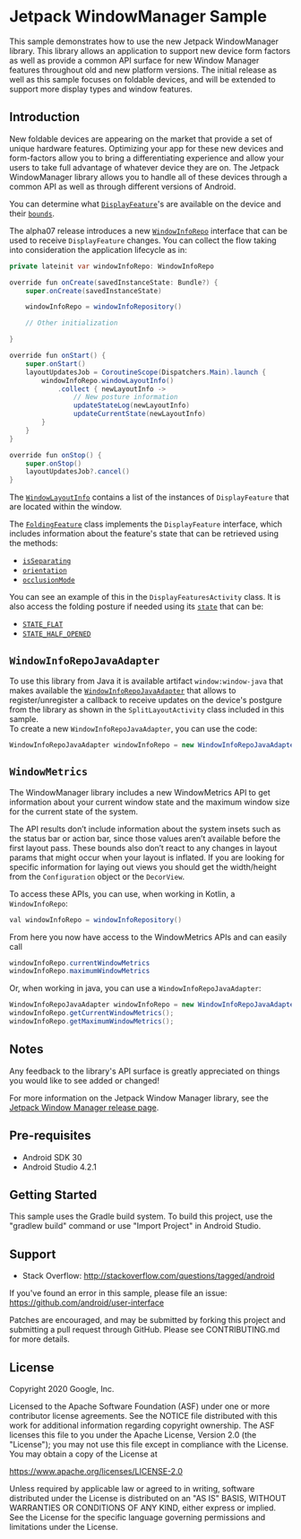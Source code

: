 
Jetpack WindowManager Sample
===================================

This sample demonstrates how to use the new Jetpack WindowManager library.
This library allows an application to support new device form factors as well as
provide a common API surface for new Window Manager features throughout old and
new platform versions. The initial release as well as this sample focuses on
foldable devices, and will be extended to support more display types and window
features.

Introduction
------------

New foldable devices are appearing on the market that provide a set of unique
hardware features. Optimizing your app for these new devices and form-factors
allow you to bring a differentiating experience and allow your users to take
full advantage of whatever device they are on. The Jetpack WindowManager
library allows you to handle all of these devices through a common API as well
as through different versions of Android.

You can determine what [`DisplayFeature`][0]'s are available on the device
and their
[`bounds`][1].

The alpha07 release introduces a new [`WindowInfoRepo`][2] interface that can
be used to receive `DisplayFeature` changes. You can collect the flow taking
into consideration the application lifecycle as in:
``` java
private lateinit var windowInfoRepo: WindowInfoRepo

override fun onCreate(savedInstanceState: Bundle?) {
    super.onCreate(savedInstanceState)

    windowInfoRepo = windowInfoRepository()

    // Other initialization

}

override fun onStart() {
    super.onStart()
    layoutUpdatesJob = CoroutineScope(Dispatchers.Main).launch {
        windowInfoRepo.windowLayoutInfo()
            .collect { newLayoutInfo ->
                // New posture information
                updateStateLog(newLayoutInfo)
                updateCurrentState(newLayoutInfo)
        }
    }
}

override fun onStop() {
    super.onStop()
    layoutUpdatesJob?.cancel()
}
```

The [`WindowLayoutInfo`][3] contains a list of the instances of
`DisplayFeature` that are located within the window.

The [`FoldingFeature`][4] class implements the `DisplayFeature` interface,
which includes information about the feature's state that can be retrieved
using the methods:

  * [`isSeparating`][20]
  * [`orientation`][21]
  * [`occlusionMode`][22]

You can see an example of this in the `DisplayFeaturesActivity` class.
It is also access the folding posture if needed using its [`state`][23] that
can be:

  * [`STATE_FLAT`][24]
  * [`STATE_HALF_OPENED`][25]


[0]: https://developer.android.com/reference/androidx/window/DisplayFeature
[1]: https://developer.android.com/reference/androidx/window/DisplayFeature#bounds()
[2]: https://developer.android.com/reference/androidx/window/WindowInfoRepo
[3]: https://developer.android.com/reference/androidx/window/WindowLayoutInfo
[4]: https://developer.android.com/reference/androidx/window/FoldingFeature

[20]: [https://developer.android.com/reference/androidx/window/FoldingFeature#isSeparating()]
[21]: https://developer.android.com/reference/androidx/window/FoldingFeature#orientation()
[22]: https://developer.android.com/reference/androidx/window/FoldingFeature#occlusionMode()
[23]: https://developer.android.com/reference/androidx/window/FoldingFeature#state()
[24]: https://developer.android.com/reference/androidx/window/FoldingFeature.Companion#STATE_FLAT()
[25]: https://developer.android.com/reference/androidx/window/FoldingFeature.Companion#STATE_HALF_OPENED()

`WindowInfoRepoJavaAdapter`
---------------------------

To use this library from Java it is available artifact `window:window-java`
that makes available the [`WindowInfoRepoJavaAdapter`][30] that allows to
register/unregister a callback to receive updates on the device's postgure
from the library as shown in the `SplitLayoutActivity` class included in this
sample.  
To create a new `WindowInfoRepoJavaAdapter`, you can use the code:

```java
WindowInfoRepoJavaAdapter windowInfoRepo = new WindowInfoRepoJavaAdapter(WindowInfoRepo.create(this));
```

[30]: https://developer.android.com/reference/androidx/window/java/WindowInfoRepoJavaAdapter

`WindowMetrics`
-------------

The WindowManager library includes a new WindowMetrics API to get information
about your current window state and the maximum window size for the current
state of the system.

The API results don’t include information about the system insets such as the
status bar or action bar, since those values aren’t available before the first
layout pass. These bounds also don’t react to any changes in layout params
that might occur when your layout is inflated. If you are looking for specific
information for laying out views you should get the width/height from the
`Configuration` object or the `DecorView`.

To access these APIs, you can use, when working in Kotlin, a `WindowInfoRepo`:

``` java
val windowInfoRepo = windowInfoRepository()
```

From here you now have access to the WindowMetrics APIs and can easily call

``` java
windowInfoRepo.currentWindowMetrics
windowInfoRepo.maximumWindowMetrics
```

Or, when working in java, you can use a `WindowInfoRepoJavaAdapter`:

```java
WindowInfoRepoJavaAdapter windowInfoRepo = new WindowInfoRepoJavaAdapter(WindowInfoRepo.create(this));
windowInfoRepo.getCurrentWindowMetrics();
windowInfoRepo.getMaximumWindowMetrics();
```

Notes
-----

Any feedback to the library's API surface is greatly appreciated on things you would
like to see added or changed!

For more information on the Jetpack Window Manager library, see the
[Jetpack Window Manager release page][99].

[99]: https://developer.android.com/jetpack/androidx/releases/window

Pre-requisites
--------------

- Android SDK 30
- Android Studio 4.2.1

Getting Started
---------------

This sample uses the Gradle build system. To build this project, use the
"gradlew build" command or use "Import Project" in Android Studio.

Support
-------

- Stack Overflow: http://stackoverflow.com/questions/tagged/android

If you've found an error in this sample, please file an issue:
https://github.com/android/user-interface

Patches are encouraged, and may be submitted by forking this project and
submitting a pull request through GitHub. Please see CONTRIBUTING.md for more details.

License
-------

Copyright 2020 Google, Inc.

Licensed to the Apache Software Foundation (ASF) under one or more contributor
license agreements.  See the NOTICE file distributed with this work for
additional information regarding copyright ownership.  The ASF licenses this
file to you under the Apache License, Version 2.0 (the "License"); you may not
use this file except in compliance with the License.  You may obtain a copy of
the License at

  https://www.apache.org/licenses/LICENSE-2.0

Unless required by applicable law or agreed to in writing, software
distributed under the License is distributed on an "AS IS" BASIS, WITHOUT
WARRANTIES OR CONDITIONS OF ANY KIND, either express or implied.  See the
License for the specific language governing permissions and limitations under
the License.


